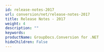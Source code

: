 ```yaml
---
id: release-notes-2017
url: conversion/net/release-notes-2017
title: Release Notes - 2017
weight: 4
description: ""
keywords: 
productName: GroupDocs.Conversion for .NET
hideChildren: False
---
```

